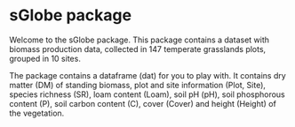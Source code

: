 # sGlobe package

Welcome to the sGlobe package. This package contains a dataset with biomass production data, collected in 147 temperate grasslands plots, grouped in 10 sites.

The package contains a dataframe (dat) for you to play with. It contains dry matter (DM) of standing biomass, plot and site information (Plot, Site), species richness (SR), loam content (Loam), soil pH (pH), soil phosphorous content (P), soil carbon content (C), cover (Cover) and height (Height) of the vegetation.

